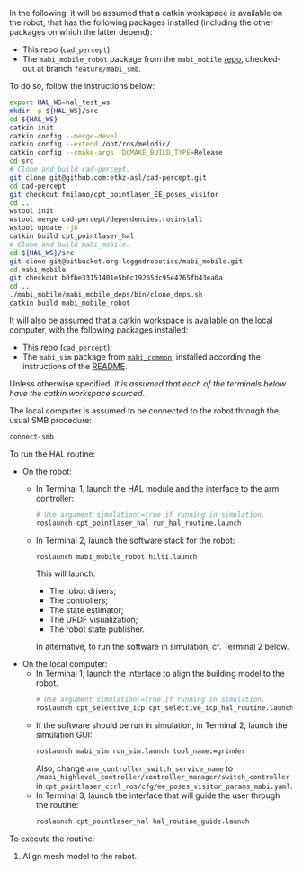 In the following, it will be assumed that a catkin workspace is available on the robot, that has the following packages installed (including the other packages on which the latter depend):
- This repo (`cad_percept`);
- The `mabi_mobile_robot` package from the `mabi_mobile` [repo](https://bitbucket.org/leggedrobotics/mabi_mobile/src/b0fbe33151401e5b6c19265dc95e4765fb43ea0a/mabi_mobile_robot/?at=feature%2Fmabi_smb), checked-out at branch `feature/mabi_smb`.

To do so, follow the instructions below:
```bash
export HAL_WS=hal_test_ws
mkdir -p ${HAL_WS}/src
cd ${HAL_WS}
catkin init
catkin config --merge-devel
catkin config --extend /opt/ros/melodic/
catkin config --cmake-args -DCMAKE_BUILD_TYPE=Release
cd src
# Clone and build cad-percept.
git clone git@github.com:ethz-asl/cad-percept.git
cd cad-percept
git checkout fmilano/cpt_pointlaser_EE_poses_visitor
cd ..
wstool init
wstool merge cad-percept/dependencies.rosinstall
wstool update -j8
catkin build cpt_pointlaser_hal
# Clone and build mabi_mobile.
cd ${HAL_WS}/src
git clone git@bitbucket.org:leggedrobotics/mabi_mobile.git
cd mabi_mobile
git checkout b0fbe33151401e5b6c19265dc95e4765fb43ea0a
cd ..
./mabi_mobile/mabi_mobile_deps/bin/clone_deps.sh
catkin build mabi_mobile_robot
```

It will also be assumed that a catkin workspace is available on the local computer, with the following packages installed:
- This repo (`cad_percept`);
- The `mabi_sim` package from [`mabi_common`](https://bitbucket.org/leggedrobotics/mabi_common), installed according the instructions of the [README](https://bitbucket.org/leggedrobotics/mabi_common/src/master/README.md).


Unless otherwise specified, *it is assumed that each of the terminals below have the catkin workspace sourced*.

The local computer is assumed to be connected to the robot through the usual SMB procedure:
```bash
connect-smb
```

To run the HAL routine:
- On the robot:
  - In Terminal 1, launch the HAL module and the interface to the arm controller:
    ```bash
    # Use argument simulation:=true if running in simulation.
    roslaunch cpt_pointlaser_hal run_hal_routine.launch
    ```
  - In Terminal 2, launch the software stack for the robot:
    ```bash
    roslaunch mabi_mobile_robot hilti.launch
    ```
    This will launch:
    - The robot drivers;
    - The controllers;
    - The state estimator;
    - The URDF visualization;
    - The robot state publisher.

    In alternative, to run the software in simulation, cf. Terminal 2 below.
- On the local computer:
  - In Terminal 1, launch the interface to align the building model to the robot.
    ```bash
    # Use argument simulation:=true if running in simulation.
    roslaunch cpt_selective_icp cpt_selective_icp_hal_routine.launch
    ```
  - If the software should be run in simulation, in Terminal 2, launch the simulation GUI:
    ```bash
    roslaunch mabi_sim run_sim.launch tool_name:=grinder
    ```
    Also, change `arm_controller_switch_service_name` to `/mabi_highlevel_controller/controller_manager/switch_controller` in `cpt_pointlaser_ctrl_ros/cfg/ee_poses_visitor_params_mabi.yaml`.
  - In Terminal 3, launch the interface that will guide the user through the routine:
    ```bash
    roslaunch cpt_pointlaser_hal hal_routine_guide.launch
    ```

To execute the routine:
1. Align mesh model to the robot.